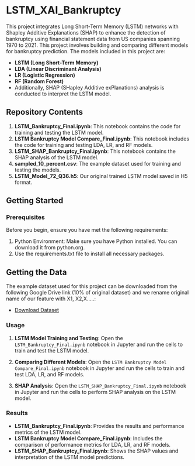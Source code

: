 # LSTM_XAI_Bankruptcy
This project integrates Long Short-Term Memory (LSTM) networks with Shapley Additive Explanations (SHAP) to enhance the detection of bankruptcy using financial statement data from US companies spanning 1970 to 2021.
This project involves building and comparing different models for bankruptcy prediction. The models included in this project are:
- **LSTM (Long Short-Term Memory)**
- **LDA (Linear Discriminant Analysis)**
- **LR (Logistic Regression)**
- **RF (Random Forest)**
- Additionally, SHAP (SHapley Additive exPlanations) analysis is conducted to interpret the LSTM model.

## Repository Contents

1. **LSTM_Bankruptcy_Final.ipynb**: This notebook contains the code for training and testing the LSTM model.
2. **LSTM Bankruptcy Model Compare_Final.ipynb**: This notebook includes the code for training and testing LDA, LR, and RF models.
3. **LSTM_SHAP_Bankruptcy_Final.ipynb**: This notebook contains the SHAP analysis of the LSTM model.
4. **sampled_10_percent.csv**: The example dataset used for training and testing the models.
5. **LSTM_Model_72_Q36.h5**: Our original trained LSTM model saved in H5 format.
   
## Getting Started

### Prerequisites

Before you begin, ensure you have met the following requirements:
1. Python Environment: Make sure you have Python installed. You can download it from python.org.
2. Use the requirements.txt file to install all necessary packages.

## Getting the Data

The example dataset used for this project can be downloaded from the following Google Drive link (10% of original dataset) and we rename original name of our feature with X1, X2,X.....:

- [Download Dataset]([https://drive.google.com/file/d/1CYNhKvNkQYZ55GPYuLZ4y_lLxTNafi3s/view?usp=sharing](https://drive.google.com/file/d/1CYNhKvNkQYZ55GPYuLZ4y_lLxTNafi3s/view?usp=sharing))

### Usage

1. **LSTM Model Training and Testing**:
    Open the `LSTM_Bankruptcy_Final.ipynb` notebook in Jupyter and run the cells to train and test the LSTM model.
   
2. **Comparing Different Models**:
    Open the `LSTM Bankruptcy Model Compare_Final.ipynb` notebook in Jupyter and run the cells to train and test LDA, LR, and RF models.

3. **SHAP Analysis**:
    Open the `LSTM_SHAP_Bankruptcy_Final.ipynb` notebook in Jupyter and run the cells to perform SHAP analysis on the LSTM model.

### Results

- **LSTM_Bankruptcy_Final.ipynb**: Provides the results and performance metrics of the LSTM model.
- **LSTM Bankruptcy Model Compare_Final.ipynb**: Includes the comparison of performance metrics for LDA, LR, and RF models.
- **LSTM_SHAP_Bankruptcy_Final.ipynb**: Shows the SHAP values and interpretation of the LSTM model predictions.


